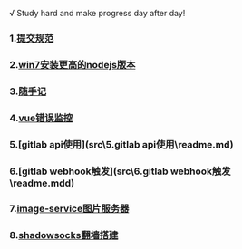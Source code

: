 √ Study hard and make progress day after day!

### 1.[提交规范](src\1.提交规范\readme.md)

### 2.[win7安装更高的nodejs版本](src\2.win7安装更高的nodejs版本\readme.md)

### 3.[随手记](src\3.随手记\1.位运算.md)

### 4.[vue错误监控](src\4.vue错误监控\readme.md)

### 5.[gitlab api使用](src\5.gitlab api使用\readme.md)

### 6.[gitlab webhook触发](src\6.gitlab webhook触发\readme.mdd)

### 7.[image-service图片服务器](src\7.image-service)

### 8.[shadowsocks翻墙搭建](src\8.shadowsocks2搭建\readme.md)